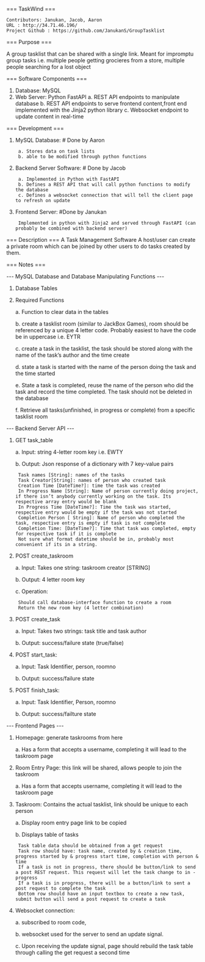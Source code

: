 === TaskWind ===

	Contributors: Janukan, Jacob, Aaron
	URL : http://34.71.46.196/
	Project Github : https://github.com/JanukanS/GroupTasklist

=== Purpose ===

A group tasklist that can be shared with a single link. Meant for impromptu group tasks i.e. multiple people getting grocieres from a store, multiple people searching for a lost object 

=== Software Components ===
1. Database: MySQL
2. Web Server: Python FastAPI
	a. REST API endpoints to manipulate database
	b. REST API endpoints to serve frontend content,front end implemented with the Jinja2 python library
	c. Websocket endpoint to update content in real-time

=== Development ===
1. MySQL Database:    # Done by Aaron

		a. Stores data on task lists
		b. able to be modified through python functions

2. Backend Server Software:   # Done by Jacob

		a. Implemented in Python with FastAPI
		b. Defines a REST API that will call python functions to modify the database
		c. Defines a websocket connection that will tell the client page to refresh on update
		
3. Frontend Server:  #Done by Janukan

		Implemented in python with Jinja2 and served through FastAPI (can probably be combined with backend server)
		

=== Description ===
A Task Management Software 
A host/user can create a private room which can be joined by other users to do tasks created by them.

=== Notes ===

--- MySQL Database and Database Manipulating Functions ---
1. Database Tables
2. Required Functions

	a. Function to clear data in the tables
	
	b. create a tasklist room (similar to JackBox Games), room should be referenced by a unique 4 letter code. Probably easiest to have the code be in uppercase i.e. EYTR
	
	c. create a task in the tasklist, the task should be stored along with the name of the task’s author and the time create
	
	d. state a task is started with the name of the person doing the task and the time started
	
	e. State a task is completed, reuse the name of the person who did the task and record the time completed. The task should not be deleted in the database
	
	f. Retrieve all tasks(unfinished, in progress or complete) from a specific tasklist room

--- Backend Server API ---
1. GET task_table

	a. Input: string 4-letter room key i.e. EWTY
	
	b. Output: Json response of a dictionary with 7 key-value pairs
	
		Task names [String]: names of the tasks
		Task Creator[String]: names of person who created task
		Creation Time [DateTime?]: time the task was created
		In Progress Name [String]: Name of person currently doing project, if there isn’t anybody currently working on the task. Its respective array entry would be blank
		In Progress Time [DateTime?]: Time the task was started, respective entry would be empty if the task was not started
		Completion Person [ String]: Name of person who completed the task, respective entry is empty if task is not complete
		Completion Time: [DateTime?]: Time that task was completed, empty for respective task if it is complete
		Not sure what format datetime should be in, probably most convenient if its in a string.
2. POST create_taskroom

	a. Input: Takes one string: taskroom creator [STRING]
	
	b. Output: 4 letter room key
	
	c. Operation: 
	
		Should call database-interface function to create a room
		Return the new room key (4 letter combination)
		
3. POST create_task

	a. Input: Takes two strings: task title and task author
	
	b. Output: success/failure state (true/false)
	
4. POST start_task:

	a. Input: Task Identifier, person, roomno
	
	b. Output: success/failure state
	
5. POST finish_task:

	a. Input: Task Identifier, Person, roomno
	
	b. Output: success/failture state

--- Frontend Pages ---
1. Homepage: generate taskrooms from here

	a. Has a form that accepts a username, completing it will lead to the taskroom page
	
2. Room Entry Page: this link will be shared, allows people to join the taskroom

 	a. Has a form that accepts username, completing it will lead to the taskroom page
	
3. Taskroom: Contains the actual tasklist, link should be unique to each person

	a. Display room entry page link to be copied
	
	b. Displays table of tasks
	
		Task table data should be obtained from a get request
		Task row should have: task name, created by & creation time, progress started by & progress start time, completion with person & time
		If a task is not in progress, there should be button/link to send a post REST request. This request will let the task change to in - progress
		If a task is in progress, there will be a button/link to sent a post request to complete the task
		Bottom row should have an input textbox to create a new task, submit button will send a post request to create a task
		
4. Websocket connection: 

	a. subscribed to room code, 
	
	b. websocket used for the server to send an update signal. 
	
	c. Upon receiving the update signal, page should rebuild the task table through calling the get request a second time
